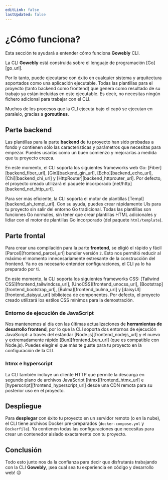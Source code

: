 ```yaml
---
editLink: false
lastUpdated: false
---
```


# ¿Cómo funciona?

Esta sección te ayudará a entender cómo funciona **Gowebly** CLI.

<!--@include: ../../parts/es/block_want-to-try.md-->

La CLI **Gowebly** está construida sobre el lenguaje de programación [Go][go_url].

Por lo tanto, puede ejecutarse con éxito en cualquier sistema y arquitectura soportados como una aplicación ejecutable. Todas las plantillas para el proyecto (tanto backend como frontend) que genera como resultado de su trabajo ya están incluidas en este ejecutable. Es decir, no necesitas ningún fichero adicional para trabajar con el CLI.

Muchos de los procesos que la CLI ejecuta bajo el capó se ejecutan en paralelo, gracias a **goroutines**.

## Parte backend

Las plantillas para la parte **backend** de tu proyecto han sido probadas a fondo y contienen sólo las características y parámetros que necesitas para empezar. Puedes usarlas como un buen comienzo y mejorarlas a medida que tu proyecto crezca.

En este momento, el CLI soporta los siguientes frameworks web Go: [Fiber][backend_fiber_url], [Gin][backend_gin_url], [Echo][backend_echo_url], [Chi][backend_chi_url] y [HttpRouter][backend_httprouter_url]. Por defecto, el proyecto creado utilizará el paquete incorporado [net/http][backend_net_http_url].

Para ser más eficiente, la CLI soporta el motor de plantillas [Templ][backend_ah_templ_url]. Con su ayuda, puedes crear rápidamente UIs para tu proyecto sin salir del entorno Go tradicional. Todas las plantillas son funciones Go normales, sin tener que crear plantillas HTML adicionales y lidiar con el motor de plantillas Go incorporado (del paquete `html/template`).

## Parte frontal

Para crear una compilación para la parte **frontend**, se eligió el rápido y fácil [Parcel][frontend_parcel_url] bundler versión `2`. Esto nos permitió reducir al máximo el momento innecesariamente estresante de la construcción del frontend. Ya no es necesario entender configuraciones, el CLI ya lo ha preparado por ti.

En este momento, la CLI soporta los siguientes frameworks CSS: [Tailwind CSS][frontend_tailwindcss_url], [UnoCSS][frontend_unocss_url], [Bootstrap][frontend_bootstrap_url], [Bulma][frontend_bulma_url] y [daisyUI][frontend_daisyui_url] biblioteca de componentes. Por defecto, el proyecto creado utilizará los estilos CSS mínimos para la demostración.

### Entorno de ejecución de JavaScript

Nos mantenemos al día con las últimas actualizaciones de **herramientas de desarrollo frontend**, por lo que la CLI soporta dos entornos de ejecución JavaScript: a través del estándar [Node.js][frontend_nodejs_url] y el nuevo y extremadamente rápido [Bun][frontend_bun_url] (que es compatible con Node.js). Puedes elegir el que más te guste para tu proyecto en la configuración de la CLI.

### htmx e hyperscript

La CLI también incluye un cliente HTTP que permite la descarga en segundo plano de archivos JavaScript [htmx][frontend_htmx_url] e [hyperscript][frontend_hyperscript_url] desde una CDN remota para su posterior uso en el proyecto.

## Despliegue

Para **desplegar** con éxito tu proyecto en un servidor remoto (o en la nube), el CLI tiene archivos Docker pre-preparados (`docker-compose.yml` y `Dockerfile`). Ya contienen todas las configuraciones que necesitas para crear un contenedor aislado exactamente con tu proyecto.

## Conclusión

Todo esto junto nos da la confianza para decir que disfrutarás trabajando con la CLI **Gowebly**, ¡sea cual sea tu experiencia en código y desarrollo web! :wink:

<!--@include: ../../parts/links.md-->
